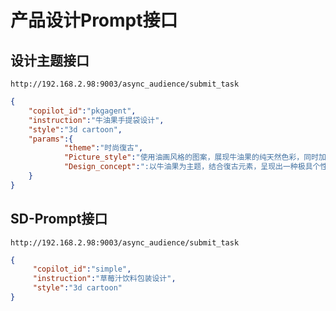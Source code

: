 # 产品设计Prompt接口

## 设计主题接口

`http://192.168.2.98:9003/async_audience/submit_task`

```json
{
    "copilot_id":"pkgagent",
    "instruction":"牛油果手提袋设计",
    "style":"3d cartoon",
    "params":{
            "theme":"时尚復古",
            "Picture_style":"使用油画风格的图案，展现牛油果的纯天然色彩，同时加入復古的边缘效果，增加时尚感。",
            "Design_concept":":以牛油果为主题，结合復古元素，呈现出一种极具个性的时尚质感，引领潮流。"
    }
}
```



## SD-Prompt接口

`http://192.168.2.98:9003/async_audience/submit_task`

```json
{
     "copilot_id":"simple",
     "instruction":"草莓汁饮料包装设计",
     "style":"3d cartoon"
}
```